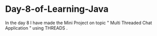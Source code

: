 # Day-8-of-Learning-Java
In the day 8 I have made the Mini Project on topic " Multi Threaded Chat Application " using THREADS .

